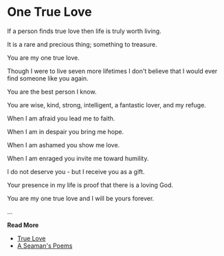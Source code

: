 # One True Love


If a person finds true love then life is truly worth living.

It is a rare and precious thing; something to treasure.

You are my one true love.

Though I were to live seven more lifetimes I don't believe that I would ever find someone like you again.

You are the best person I know.

You are wise, kind, strong, intelligent, a fantastic lover, and my refuge.

When I am afraid you lead me to faith.

When I am in despair you bring me hope.

When I am ashamed you show me love.

When I am enraged you invite me toward humility.

I do not deserve you - but I receive you as a gift.

Your presence in my life is proof that there is a loving God.

You are my one true love and I will be yours forever.


...

**Read More**

* [True Love](https://seamansguide.com/book/poem/TrueLove.md)
* [A Seaman's Poems](https://seamansguide.com/book/poem)

